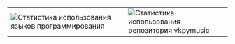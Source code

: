 <table>
  <tr>
    <td>
      <img src="https://github-readme-stats.vercel.app/api/top-langs/?username=issamansur&show_icons=true&theme=radical&layout=compact" alt="Статистика использования языков программирования" />
    </td>
    <td>
      <img src="https://github-readme-stats.vercel.app/api/pin/?username=issamansur&repo=vkpymusic&show_icons=true&theme=radical" alt="Статистика использования репозитория vkpymusic" />
    </td>
  </tr>
</table>
<!--
**issamansur/issamansur** is a ✨ _special_ ✨ repository because its `README.md` (this file) appears on your GitHub profile.

Here are some ideas to get you started:

- 🔭 I’m currently working on ...
- 🌱 I’m currently learning ...
- 👯 I’m looking to collaborate on ...
- 🤔 I’m looking for help with ...
- 💬 Ask me about ...
- 📫 How to reach me: ...
- 😄 Pronouns: ...
- ⚡ Fun fact: ...
-->
